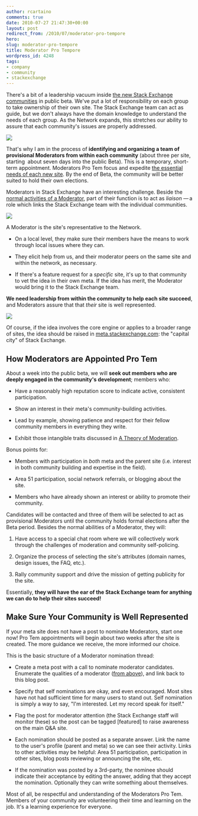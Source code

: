 ```yaml
---
author: rcartaino
comments: true
date: 2010-07-27 21:47:30+00:00
layout: post
redirect_from: /2010/07/moderator-pro-tempore
hero: 
slug: moderator-pro-tempore
title: Moderator Pro Tempore
wordpress_id: 4248
tags:
- company
- community
- stackexchange
---
```


There's a bit of a leadership vacuum inside [the new Stack Exchange communities](http://area51.stackexchange.com/) in public beta. We've put a lot of responsibility on each group to take ownership of their own site. The Stack Exchange team can act as guide, but we don't always have the domain knowledge to understand the needs of each group. As the Network expands, this stretches our ability to assure that each community's issues are properly addressed.

[![](https://i.stack.imgur.com/tzK8D.png)](http://stackexchange.com)

That's why I am in the process of **identifying and organizing a team of provisional Moderators from within each community** (about three per site, starting  about seven days into the public Beta). This is a temporary, short-term appointment. Moderators Pro Tem focus and expedite [the essential needs of each new site](http://blog.stackoverflow.com/2010/07/the-7-essential-meta-questions-of-every-beta/). By the end of Beta, the community will be better suited to hold their own elections.

Moderators in Stack Exchange have an interesting challenge. Beside the [normal activities of a Moderator](http://blog.stackoverflow.com/2009/05/a-theory-of-moderation/), part of their function is to act as _liaison_ — a role which links the Stack Exchange team with the individual communities.

![](/images/wordpress/se-2-moderator.png)

A Moderator is the site's representative to the Network.



	
  * On a local level, they make sure their members have the means to work through local issues where they can.

	
  * They elicit help from us, and their moderator peers on the same site and within the network, as necessary.

	
  * If there's a feature request for a _specific_ site, it's up to that community to vet the idea in their own meta. If the idea has merit, the Moderator would bring it to the Stack Exchange team.


**We need leadership from within the community to help each site succeed**, and Moderators assure that that _their_ site is well represented.

![](/images/wordpress/leadership.jpg)

Of course, if the idea involves the core engine or applies to a broader range of sites, the idea should be raised in [meta.stackexchange.com](http://meta.stackexchange.com/): the "capital city" of Stack Exchange.


## How Moderators are Appointed Pro Tem


About a week into the public beta, we will **seek out members who are deeply engaged in the community's development**; members who:



	
  * Have a reasonably high reputation score to indicate active, consistent participation.

	
  * Show an interest in their meta's community-building activities.

	
  * Lead by example, showing patience and respect for their fellow community members in everything they write.

	
  * Exhibit those intangible traits discussed in [A Theory of Moderation](http://blog.stackexchange.com/2009/05/a-theory-of-moderation/).


Bonus points for:

	
  * Members with participation in _both_ meta and the parent site (i.e. interest in both community building and expertise in the field).

	
  * Area 51 participation, social network referrals, or blogging about the site.

	
  * Members who have already shown an interest or ability to promote their community.


Candidates will be contacted and three of them will be selected to act as provisional Moderators until the community holds formal elections after the Beta period. Besides the normal abilities of a Moderator, they will:

	
  1. Have access to a special chat room where we will collectively work through the challenges of moderation and community self-policing.

	
  2. Organize the process of selecting the site's attributes (domain names, design issues, the FAQ, etc.).

	
  3. Rally community support and drive the mission of getting publicity for the site.


Essentially, **they will have the ear of the Stack Exchange team for anything we can do to help their sites succeed!**


## Make Sure Your Community is Well Represented


If your meta site does not have a post to nominate Moderators, start one now! Pro Tem appointments will begin about two weeks after the site is created. The more guidance we receive, the more informed our choice.

This is the basic structure of a Moderator nomination thread:



	
  * Create a meta post with a call to nominate moderator candidates. Enumerate the qualities of a moderator ([from above](http://blog.stackoverflow.com/2010/07/moderator-pro-tempore/#moderators)), and link back to this blog post.

	
  * Specify that self nominations are okay, and even encouraged. Most sites have not had sufficient time for many users to stand out. Self nomination is simply a way to say, "I'm interested. Let my record speak for itself."

	
  * Flag the post for moderator attention (the Stack Exchange staff will monitor these) so the post can be tagged [featured] to raise awareness on the main Q&A site.

	
  * Each nomination should be posted as a separate answer. Link the name to the user's profile (parent and meta) so we can see their activity. Links to other activities may be helpful: Area 51 participation, participation in other sites, blog posts reviewing or announcing the site, etc.

	
  * If the nomination was posted by a 3rd-party, the nominee should indicate their acceptance by editing the answer, adding that they accept the nomination. Optionally they can write something about themselves.


Most of all, be respectful and understanding of the Moderators Pro Tem. Members of your community are volunteering their time and learning on the job. It's a learning experience for everyone.
